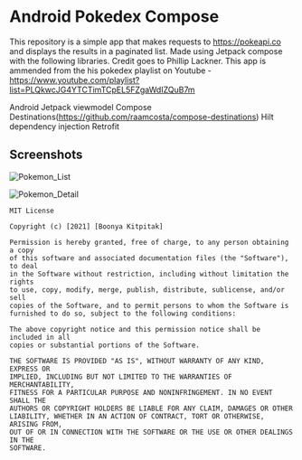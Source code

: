 # Android Pokedex Compose

This repository is a simple app that makes requests to  https://pokeapi.co and displays the results in a paginated list. Made using Jetpack compose with the following libraries.
Credit goes to Phillip Lackner. This app is ammended from the his pokedex playlist on Youtube - https://www.youtube.com/playlist?list=PLQkwcJG4YTCTimTCpEL5FZgaWdIZQuB7m

Android Jetpack viewmodel
Compose Destinations(https://github.com/raamcosta/compose-destinations)
Hilt dependency injection
Retrofit

## Screenshots

![Pokemon_List](https://user-images.githubusercontent.com/48656322/171497116-cf5d5972-25fe-4dde-8604-128716d85845.JPG)

![Pokemon_Detail](https://user-images.githubusercontent.com/48656322/171497124-bfe24b72-65c3-4024-adff-b7a615de440c.JPG)

```
MIT License

Copyright (c) [2021] [Boonya Kitpitak]

Permission is hereby granted, free of charge, to any person obtaining a copy
of this software and associated documentation files (the "Software"), to deal
in the Software without restriction, including without limitation the rights
to use, copy, modify, merge, publish, distribute, sublicense, and/or sell
copies of the Software, and to permit persons to whom the Software is
furnished to do so, subject to the following conditions:

The above copyright notice and this permission notice shall be included in all
copies or substantial portions of the Software.

THE SOFTWARE IS PROVIDED "AS IS", WITHOUT WARRANTY OF ANY KIND, EXPRESS OR
IMPLIED, INCLUDING BUT NOT LIMITED TO THE WARRANTIES OF MERCHANTABILITY,
FITNESS FOR A PARTICULAR PURPOSE AND NONINFRINGEMENT. IN NO EVENT SHALL THE
AUTHORS OR COPYRIGHT HOLDERS BE LIABLE FOR ANY CLAIM, DAMAGES OR OTHER
LIABILITY, WHETHER IN AN ACTION OF CONTRACT, TORT OR OTHERWISE, ARISING FROM,
OUT OF OR IN CONNECTION WITH THE SOFTWARE OR THE USE OR OTHER DEALINGS IN THE
SOFTWARE.
